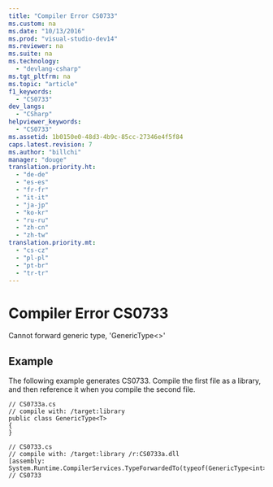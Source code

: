 ```yaml
---
title: "Compiler Error CS0733"
ms.custom: na
ms.date: "10/13/2016"
ms.prod: "visual-studio-dev14"
ms.reviewer: na
ms.suite: na
ms.technology: 
  - "devlang-csharp"
ms.tgt_pltfrm: na
ms.topic: "article"
f1_keywords: 
  - "CS0733"
dev_langs: 
  - "CSharp"
helpviewer_keywords: 
  - "CS0733"
ms.assetid: 1b0150e0-48d3-4b9c-85cc-27346e4f5f84
caps.latest.revision: 7
ms.author: "billchi"
manager: "douge"
translation.priority.ht: 
  - "de-de"
  - "es-es"
  - "fr-fr"
  - "it-it"
  - "ja-jp"
  - "ko-kr"
  - "ru-ru"
  - "zh-cn"
  - "zh-tw"
translation.priority.mt: 
  - "cs-cz"
  - "pl-pl"
  - "pt-br"
  - "tr-tr"
---
```

# Compiler Error CS0733
Cannot forward generic type, 'GenericType<>'  
  
## Example  
 The following example generates CS0733. Compile the first file as a library, and then reference it when you compile the second file.  
  
```  
// CS0733a.cs  
// compile with: /target:library  
public class GenericType<T>   
{  
}  
```  
  
```  
// CS0733.cs  
// compile with: /target:library /r:CS0733a.dll  
[assembly: System.Runtime.CompilerServices.TypeForwardedTo(typeof(GenericType<int>))]   // CS0733  
```